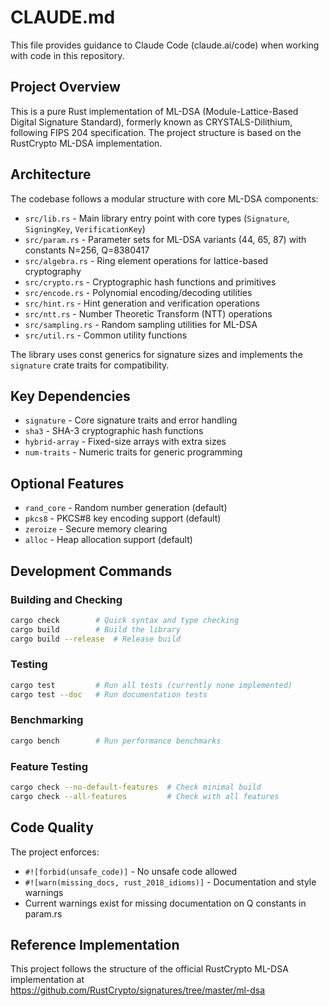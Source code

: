 # CLAUDE.md

This file provides guidance to Claude Code (claude.ai/code) when working with code in this repository.

## Project Overview

This is a pure Rust implementation of ML-DSA (Module-Lattice-Based Digital Signature Standard), formerly known as CRYSTALS-Dilithium, following FIPS 204 specification. The project structure is based on the RustCrypto ML-DSA implementation.

## Architecture

The codebase follows a modular structure with core ML-DSA components:

- `src/lib.rs` - Main library entry point with core types (`Signature`, `SigningKey`, `VerificationKey`)
- `src/param.rs` - Parameter sets for ML-DSA variants (44, 65, 87) with constants N=256, Q=8380417
- `src/algebra.rs` - Ring element operations for lattice-based cryptography
- `src/crypto.rs` - Cryptographic hash functions and primitives
- `src/encode.rs` - Polynomial encoding/decoding utilities
- `src/hint.rs` - Hint generation and verification operations
- `src/ntt.rs` - Number Theoretic Transform (NTT) operations
- `src/sampling.rs` - Random sampling utilities for ML-DSA
- `src/util.rs` - Common utility functions

The library uses const generics for signature sizes and implements the `signature` crate traits for compatibility.

## Key Dependencies

- `signature` - Core signature traits and error handling
- `sha3` - SHA-3 cryptographic hash functions
- `hybrid-array` - Fixed-size arrays with extra sizes
- `num-traits` - Numeric traits for generic programming

## Optional Features

- `rand_core` - Random number generation (default)
- `pkcs8` - PKCS#8 key encoding support (default)
- `zeroize` - Secure memory clearing
- `alloc` - Heap allocation support (default)

## Development Commands

### Building and Checking
```bash
cargo check        # Quick syntax and type checking
cargo build        # Build the library
cargo build --release  # Release build
```

### Testing
```bash
cargo test         # Run all tests (currently none implemented)
cargo test --doc   # Run documentation tests
```

### Benchmarking
```bash
cargo bench        # Run performance benchmarks
```

### Feature Testing
```bash
cargo check --no-default-features  # Check minimal build
cargo check --all-features         # Check with all features
```

## Code Quality

The project enforces:
- `#![forbid(unsafe_code)]` - No unsafe code allowed
- `#![warn(missing_docs, rust_2018_idioms)]` - Documentation and style warnings
- Current warnings exist for missing documentation on Q constants in param.rs

## Reference Implementation

This project follows the structure of the official RustCrypto ML-DSA implementation at https://github.com/RustCrypto/signatures/tree/master/ml-dsa
